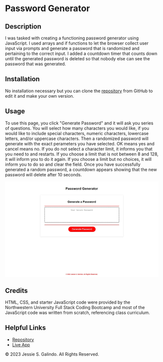 # Password Generator

## Description

I was tasked with creating a functioning password generator using JavaScript. I used arrays and if functions to let the browser collect user input via prompts and generate a password that is randomized and pertaining to the correct input. I added a countdown timer that counts down until the generated password is deleted so that nobody else can see the password that was generated.

## Installation

No installation necessary but you can clone the [repository](https://github.com/MrMessyFace/password-generator) from GitHub to edit it and make your own version.

## Usage

To use this page, you click "Generate Password" and it will ask you series of questions. You will select how many characters you would like, if you would like to include special characters, numeric characters, lowercase letters, and/or uppercase characters. Then a randomized password will generate with the exact perameters you have selected. OK means yes and cancel means no. If you do not select a character limit, it informs you that you need to and restarts. If you choose a limit that is not between 8 and 128, it will inform you to do it again. If you choose a limit but no choices, it will inform you to do so and clear the field. Once you have successfully generated a random password, a countdown appears showing that the new password will delete after 10 seconds.

![Screenshot](assets/images/password-generator-screenshot.jpg)

## Credits

HTML, CSS, and starter JavaScript code were provided by the Northwestern University Full Stack Coding Bootcamp and most of the JavaScript code was written from scratch, referencing class curriculum.

## Helpful Links

- [Repository](https://github.com/MrMessyFace/password-generator)
- [Live App](https://mrmessyface.github.io/password-generator/)

&copy; 2023 Jessie S. Galindo. All Rights Reserved.
